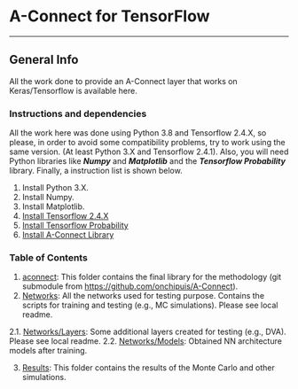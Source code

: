 # A-Connect for TensorFlow

***

## General Info

All the work done to provide an A-Connect layer that works on Keras/Tensorflow is available here. 

### Instructions and dependencies

All the work here was done using Python 3.8 and Tensorflow 2.4.X, so please, in order to avoid some compatibility problems, try to work using the same version. (At least Python 3.X and Tensorflow 2.4.1). Also, you will need Python libraries like ***Numpy*** and ***Matplotlib*** and the ***Tensorflow Probability*** library. Finally, a instruction list is shown below.

1. Install Python 3.X.
2. Install Numpy.
3. Install Matplotlib.
4. [Install Tensorflow 2.4.X](https://www.tensorflow.org/install)
5. [Install Tensorflow Probability](https://www.tensorflow.org/probability/install)
6. [Install A-Connect Library](https://github.com/onchipuis/A-Connect)


### Table of Contents
1. [aconnect](/Tensorflow/aconnect): This folder contains the final library for the methodology (git submodule from https://github.com/onchipuis/A-Connect).
2. [Networks](/Tensorflow/Networks): All the networks used for testing purpose. Contains the scripts for training and testing (e.g., MC simulations). Please see local readme.

  2.1. [Networks/Layers](/Tensorflow/Networks/Layers): Some additional layers created for testing (e.g., DVA). Please see local readme.
  2.2. [Networks/Models](/Tensorflow/Networks/Models): Obtained NN architecture models after training.

3. [Results](/Tensorflow/Results): This folder contains the results of the Monte Carlo and other simulations.

